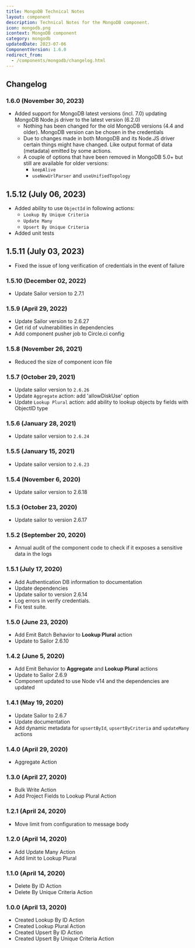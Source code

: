 ```yaml
---
title: MongoDB Technical Notes
layout: component
description: Technical Notes for the MongoDB component.
icon: mongodb.png
icontext: MongoDB component
category: mongodb
updatedDate: 2023-07-06
ComponentVersion: 1.6.0
redirect_from:
  - /components/mongodb/changelog.html
---
```


## Changelog

### 1.6.0 (November 30, 2023)
* Added support for MongoDB latest versions (incl. 7.0) updating MongoDB Node.js driver to the latest version (6.2.0)
    - Nothing has been changed for the old MongoDB versions (4.4 and older). MongoDB version can be chosen in the credentials
    - Due to changes made in both MongoDB and its Node.JS driver certain things might have changed.
    Like output format of data (metadata) emitted by some actions.
    - A couple of options that have been removed in MongoDB 5.0+ but still are available for older versions:
        - `keepAlive`
        - `useNewUrlParser` and `useUnifiedTopology`

## 1.5.12 (July 06, 2023)

* Added ability to use `ObjectId` in following actions:
  - `Lookup By Unique Criteria`
  - `Update Many`
  - `Upsert By Unique Criteria`
* Added unit tests

## 1.5.11 (July 03, 2023)

* Fixed the issue of long verification of credentials in the event of failure

### 1.5.10 (December 02, 2022)

* Update Sailor version to 2.7.1

### 1.5.9 (April 29, 2022)

* Update Sailor version to 2.6.27
* Get rid of vulnerabilities in dependencies
* Add component pusher job to Circle.ci config

### 1.5.8 (November 26, 2021)

* Reduced the size of component icon file

### 1.5.7 (October 29, 2021)

* Update sailor version to `2.6.26`
* Update `Aggregate` action: add 'allowDiskUse' option
* Update `Lookup Plural` action: add ability to lookup objects by fields with ObjectID type

### 1.5.6 (January 28, 2021)

* Update sailor version to `2.6.24`

### 1.5.5 (January 15, 2021)

* Update sailor version to `2.6.23`

### 1.5.4 (November 6, 2020)

* Update sailor version to 2.6.18

### 1.5.3 (October 23, 2020)

* Update sailor to version 2.6.17

### 1.5.2 (September 20, 2020)

* Annual audit of the component code to check if it exposes a sensitive data in the logs

### 1.5.1 (July 17, 2020)

* Add Authentication DB information to documentation
* Update dependencies
* Update sailor to version 2.6.14
* Log errors in verify credentials.
* Fix test suite.

### 1.5.0 (June 23, 2020)

* Add Emit Batch Behavior to **Lookup Plural** action
* Update to Sailor 2.6.10

### 1.4.2 (June 5, 2020)

* Add Emit Behavior to **Aggregate** and **Lookup Plural** actions
* Update to Sailor 2.6.9
* Component updated to use Node v14 and the dependencies are updated

### 1.4.1 (May 19, 2020)

*   Update Sailor to 2.6.7
*   Update documentation
*   Add dynamic metadata for `upsertById`, `upsertByCriteria` and `updateMany` actions

### 1.4.0 (April 29, 2020)

*   Aggregate Action

### 1.3.0 (April 27, 2020)

*   Bulk Write Action
*   Add Project Fields to Lookup Plural Action

### 1.2.1 (April 24, 2020)

*   Move limit from configuration to message body

### 1.2.0 (April 14, 2020)

*   Add Update Many Action
*   Add limit to Lookup Plural

### 1.1.0 (April 14, 2020)

*   Delete By ID Action
*   Delete By Unique Criteria Action

### 1.0.0 (April 13, 2020)

*   Created Lookup By ID Action
*   Created Lookup Plural Action
*   Created Upsert By ID Action
*   Created Upsert By Unique Criteria Action
